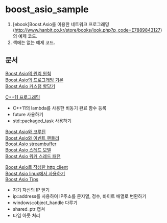 # boost_asio_sample
1. [ebook]Boost.Asio를 이용한 네트워크 프로그래밍(http://www.hanbit.co.kr/store/books/look.php?p_code=E7889843127) 의 예제 코드.   
2. 책에는 없는 예제 코드.  
 
  
## 문서 
[Boost.Asio의 원리 원칙](Document/asio_principle.md)     
[Boost.Asio의 프로그래밍 기본](Document/asio_basic.md)  
[Boost.Asio 커스텀 할당기](Document/asio_allocation.md)  
  
[C++11 프로그래밍](Document/asio_cpp11.md)  
- C++11의 lambda를 사용한 비동기 완료 함수 등록
- future 사용하기
- std::packaged_task 사용하기
    
[Boost.Asio와 코루틴](Document/asio_coroutine.md)  
[Boost.Asio와 이벤트 핸들러](Document/asio_eventHandler.md)    
[Boost.Asio streambuffer](Document/asio_streambuffer.md)  
[Boost.Asio 스레드 모델](Document/asio_thread_model.md)  
[Boost.Asio 워커 스레드 패턴](Document/worker_thread_pattern.md)    
  
[Boost.Asio로 작성한 http client](Document/http_client.md)    
[Boost.Asio linux에서 사용하기](Document/asio_linux.md)  
[Boost.Asio Tips](Document/asio_tips.md)
- 자기 자신의 IP 얻기
- ip::address를 사용하여 IP주소를 문자열, 정수, 바이트 배열로 변환하기  
- windows::object_handle 다루기
- shared_ptr 캡쳐
- 타임 아웃 처리 